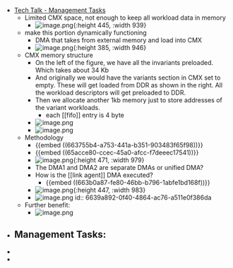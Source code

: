 - [Tech Talk - Management Tasks](https://intel.sharepoint.com/sites/VPUIPArchitecture/_layouts/15/stream.aspx?id=%2Fsites%2FVPUIPArchitecture%2FShared%20Documents%2FNCE%20Software%20Architecture%2FNNARCH%20%2D%20TechTalks%20%26%20Trainings%2FTech%20Talk%20%2D%20Management%20Tasks%2Emp4&referrer=StreamWebApp%2EWeb&referrerScenario=AddressBarCopied%2Eview%2E0067b7c9%2Dfa0c%2D43f6%2D952e%2Da1ebc395a390)
	- Limited CMX space, not enough to keep all workload data in memory
		- ![image.png](../assets/image_1715042663870_0.png){:height 445, :width 939}
	- make this portion dynamically functioning
		- DMA that takes from external memory and load into CMX
		- ![image.png](../assets/image_1715047043564_0.png){:height 385, :width 946}
	- CMX memory structure
		- On the left of the figure, we have all the invariants preloaded. Which takes about 34 Kb
		- And originally we would have the variants section in CMX set to empty. These will get loaded from DDR as shown in the right. All the workload descriptors will get preloaded to DDR.
		- Then we allocate another 1kb memory just to store addresses of the variant workloads.
			- each [[fifo]] entry is 4 byte
		- ![image.png](../assets/image_1715047234108_0.png)
		- ![image.png](../assets/image_1715049049767_0.png)
	- Methodology
		- {{embed ((663755b4-a753-441a-b351-903483f65f98))}}
		- {{embed ((65acce80-ccec-45a0-afcc-f7deeec17541))}}
		- ![image.png](../assets/image_1715049106164_0.png){:height 471, :width 979}
		- The DMA1 and DMA2 are separate DMAs or unified DMA?
		- How is the [[link agent]] DMA executed?
			- {{embed ((663b0a87-fe80-46bb-b796-1abfe1bd168f))}}
		- ![image.png](../assets/image_1715054737892_0.png){:height 447, :width 983}
		- ![image.png](../assets/image_1715054803226_0.png)
		  id:: 6639a892-0f40-4864-ac76-a511e0f386da
	- Further benefit:
		- ![image.png](../assets/image_1715055711797_0.png)
- ## Management Tasks:
-
-